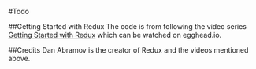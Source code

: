 #Todo

##Getting Started with Redux
The code is from following the video series [Getting Started with Redux](https://egghead.io/series/getting-started-with-redux) which can be watched on egghead.io.  

##Credits
Dan Abramov is the creator of Redux and the videos mentioned above.
